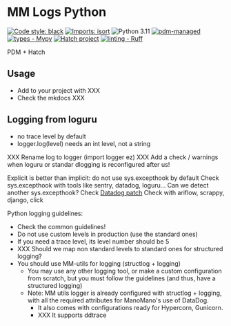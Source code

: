 # MM Logs Python

[![Code style: black](https://img.shields.io/badge/code%20style-black-000000.svg)](https://github.com/psf/black) [![Imports: isort](https://img.shields.io/badge/%20imports-isort-%231674b1?style=flat&labelColor=ef8336)](https://pycqa.github.io/isort/) ![Python 3.11](https://img.shields.io/badge/python-3.11-blue?style=flat) [![pdm-managed](https://img.shields.io/badge/pdm-managed-blueviolet)](https://pdm.fming.dev) [![types - Mypy](https://img.shields.io/badge/types-Mypy-blue.svg)](https://github.com/python/mypy) [![Hatch project](https://img.shields.io/badge/%F0%9F%A5%9A-Hatch-4051b5.svg)](https://github.com/pypa/hatch) [![linting - Ruff](https://img.shields.io/endpoint?url=https://raw.githubusercontent.com/charliermarsh/ruff/main/assets/badge/v0.json)](https://github.com/charliermarsh/ruff)

PDM + Hatch

## Usage

- Add to your project with XXX
- Check the mkdocs XXX


## Logging from loguru

- no trace level by default
- logger.log(level) needs an int level, not a string

XXX Rename log to logger (import logger ez)
XXX Add a check / warnings when loguru or standar dlogging is reconfigured after us!

Explicit is better than implicit: do not use sys.excepthook by default
    Check sys.excepthook with tools like sentry, datadog, loguru...
    Can we detect another sys.excepthook?
    Check [Datadog patch](https://github.com/DataDog/dd-trace-py/pull/1307/files)
    Check with ariflow, scrappy, django, click


Python logging guidelines:

- Check the common guidelines!
- Do not use custom levels in production (use the standard ones)
- If you need a trace level, its level number should be 5
- XXX Should we map non standard levels to standard ones for structured logging?
- You should use MM-utils for logging (structlog + logging)
  - You may use any other logging tool, or make a custom configuration from scratch, but you must follow the guidelines (and thus, have a structured logging)
  - Note: MM utils logger is already configured with structlog + logging, with all the required attributes for ManoMano's use of DataDog.
    - It also comes with configurations ready for Hypercorn, Gunicorn.
    - XXX It supports ddtrace
